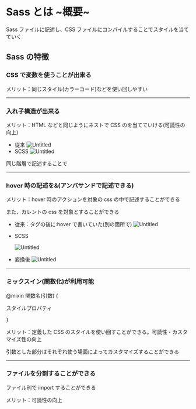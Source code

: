 # Sass とは ~概要~

Sass ファイルに記述し、CSS ファイルにコンパイルすることでスタイルを当てていく

## Sass の特徴

### CSS で変数を使うことが出来る

メリット：同じスタイル(カラーコード)などを使い回しやすい

---

### 入れ子構造が出来る

メリット：HTML などと同じようにネストで CSS のを当てていける(可読性の向上)

- 従来
  ![Untitled](https://s3-us-west-2.amazonaws.com/secure.notion-static.com/5256b2e6-5cc9-42f5-923b-303d6ef88277/Untitled.png)
- SCSS
  ![Untitled](https://s3-us-west-2.amazonaws.com/secure.notion-static.com/1ae7dcdb-77fc-4da5-8a6f-27dd9b9fc369/Untitled.png)

同じ階層で記述することで

---

### hover 時の記述を&(アンバサンドで記述できる)

メリット：hover 時のアクションを対象の css の中で記述することができる

また、カレントの css を対象とすることができる

- 従来：タグの後に:hover で書いていた(別の箇所で)
  ![Untitled](https://s3-us-west-2.amazonaws.com/secure.notion-static.com/21799f31-ecc5-4a7d-9727-7facb2dc68cd/Untitled.png)
- SCSS

  ![Untitled](https://s3-us-west-2.amazonaws.com/secure.notion-static.com/7215509b-2b76-4ad4-9393-25f5f8ff738e/Untitled.png)

- 変換後
  ![Untitled](https://s3-us-west-2.amazonaws.com/secure.notion-static.com/191eb059-483f-4066-9c4b-61d37d3659a6/Untitled.png)

---

### ミックスイン(関数化)が利用可能

@mixin 関数名(引数) {

スタイルプロパティ

}

メリット：定義した CSS のスタイルを使い回すことができる。可読性・カスタマイズ性の向上

引数とした部分はそれぞれ使う場面によってカスタマイズすることができる

---

### ファイルを分割することができる

ファイル別で import することができる

メリット：可読性の向上
